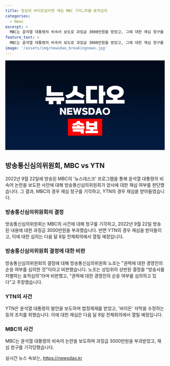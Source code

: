 ```yaml
---
title: 방심위 바이든날리면 재심 MBC 기각…차별·표적심의
categories:
  - News
excerpt: >
  MBC는 윤석열 대통령의 비속어 보도로 과징금 3000만원을 받았고, 그에 대한 재심 청구를 기각받았다. YTN의 바이든 자막 수정에 대한 청구는 받아들였으며, 다음 달 재심이 예정되어 있다. 방송통신심의위원회의 결정에 대해 방심위 노조는 논란을 제기하며, 방송사를 차별하는 표적심의라고 주장하고 있다.
feature_text: >
  MBC는 윤석열 대통령의 비속어 보도로 과징금 3000만원을 받았고, 그에 대한 재심 청구를 기각받았다. YTN의 바이든 자막 수정에 대한 청구는 받아들였으며, 다음 달 재심이 예정되어 있다. 방송통신심의위원회의 결정에 대해 방심위 노조는 논란을 제기하며, 방송사를 차별하는 표적심의라고 주장하고 있다.
image: '/assets/img/newsdao_breakingnews.jpg'
---
```


<p><img src="/assets/img/newsdao_breakingnews.jpg" alt="koreaapp 속보" /></p>

<h2 data-ke-size="size26">방송통신심의위원회, MBC vs YTN</h2>

<p data-ke-size="size16">2022년 9월 22일에 방송된 MBC의 '뉴스데스크' 프로그램을 통해 윤석열 대통령의 비속어 논란을 보도한 사안에 대해 방송통신심의위원회가 양사에 대한 재심 여부를 판단했습니다. 그 결과, MBC의 경우 재심 청구를 기각하고, YTN의 경우 재심을 받아들였습니다.</p>

<h3>방송통신심의위원회의 결정</h3>

<p data-ke-size="size16">방송통신심의위원회는 MBC의 사건에 대해 청구를 기각하고, 2022년 9월 22일 방송된 내용에 대한 과징금 3000만원을 부과했습니다. 반면 YTN의 경우 재심을 받아들이고, 이에 대한 심의는 다음 달 8일 전체회의에서 열릴 예정입니다.</p>

<h3>방송통신심의위원회 결정에 대한 비판</h3>

<p data-ke-size="size16">방송통신심의위원회의 결정에 대해 방송통신심의위원회 노조는 "권력에 대한 경영진의 순응 여부를 심의한 것"이라고 비판했습니다. 노조는 상임위의 상반된 결정을 "방송사를 차별하는 표적심의"라며 비판했고, "권력에 대한 경영진의 순응 여부를 심의하고 있다"고 주장했습니다.</p>

<h3>YTN의 사건</h3>

<p data-ke-size="size16">YTN은 윤석열 대통령의 발언을 보도하며 법정제재를 받았고, '바이든' 자막을 수정하는 등의 조치를 취했습니다. 이에 대한 재심은 다음 달 8일 전체회의에서 열릴 예정입니다.</p>

<h3>MBC의 사건</h3>

<p data-ke-size="size16">MBC는 윤석열 대통령의 비속어 논란을 보도하며 과징금 3000만원을 부과받았고, 재심 청구를 기각당했습니다.</p>
실시간 뉴스 속보는, <a href="https://newsdao.kr" rel="dofollow">https://newsdao.kr</a>


